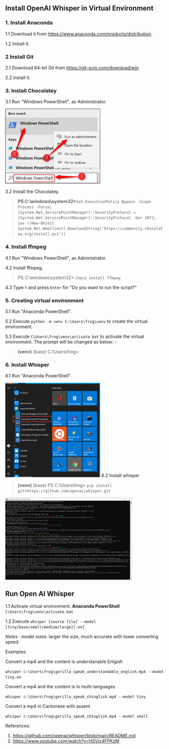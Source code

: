 ## Install OpenAI Whisper in Virtual Environment

### 1. Install Anaconda
1.1 Download it from https://www.anaconda.com/products/distribution.

1.2 Install it.

### 2 Install Git
2.1 Download 64-bit Git from https://git-scm.com/download/win

2.2 Install it.

### 3. Install Chocolatey
3.1 Run "Windows PowerShell",  as Administrator.

<img src="https://github.com/joechau29/InstallOpenAIWhisper/blob/main/3.1.png" width=300>

3.2 Install the Chocolatey.

> **PS C:\windows\system32>**`Set-ExecutionPolicy Bypass -Scope Process -Force; [System.Net.ServicePointManager]::SecurityProtocol = [System.Net.ServicePointManager]::SecurityProtocol -bor 3072; iex ((New-Object System.Net.WebClient).DownloadString('https://community.chocolatey.org/install.ps1'))`

### 4. Install ffmpeg
4.1 Run "Windows PowerShell", as Administrator.

4.2 Install ffmpeg.
> PS C:\windows\system32> `choco install ffmpeg`

4.3 Type `Y` and  press `Enter` for "Do you want to run the script?"

### 5. Creating virtual environment
5.1 Run "Anaconda PowerShell".

5.2 Execute `python -m venv C:\Users\frog\venv` to create the virtual environment.

5.3 Execute `C\Users\frog\venv\activate.bat` to activate the virtual environment.  The prompt will be changed as below: -
> **(venv)** (base) C:\Users\frog>

### 6. Install Whisper
6.1 Run "Anaconda PowerShell".

<img src="https://github.com/joechau29/InstallOpenAIWhisper/blob/main/6.1.png" width=300>
6.2 Install whisper

> **(venv)** (base) PS C:\Users\frog> `pip install git+https://github.com/openai/whisper.git`

<img src="https://github.com/joechau29/InstallOpenAIWhisper/blob/main/6.2.png" width=400>

## Run Open AI Whisper
1.1 Activate virtual environment.  **Anaconda PowerShell** `C\Users\frog\venv\activate.bat`

1.2 Execute `whisper [source file] --model [tiny/base/small/medium/large][.en]`

*Notes* : model sizes: larger the size, much accurate with lower converting speed.

Examples:

Convert a mp4 and the content is understanable Enlgish

 `whisper c:\Users\frog\gorilla_speak_understandable_english.mp4 --model tiny.en`
 
Convert a mp4 and the content is in multi-languages

`whisper c:\Users\frog\gorilla_speak_chinglish.mp4 --model tiny`

Convert a mp4 in Cantonese with assent

`whisper c:\Users\frog\gorilla_speak_chinglish.mp4 --model small`

References: 
1. https://github.com/openai/whisper/blob/main/README.md
2. https://www.youtube.com/watch?v=HSVjz4FPKzM
